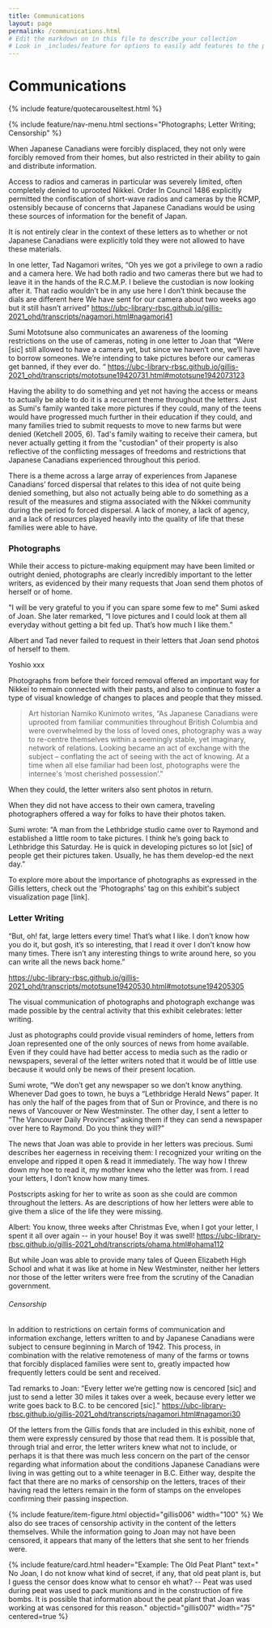 ```yaml
---
title: Communications
layout: page
permalink: /communications.html
# Edit the markdown on in this file to describe your collection
# Look in _includes/feature for options to easily add features to the page
---
```


# Communications

{% include feature/quotecarouseltest.html %}

{% include feature/nav-menu.html sections="Photographs; Letter Writing; Censorship" %}

When Japanese Canadians were forcibly displaced, they not only were forcibly removed from their homes, but also restricted in their ability to gain and distribute information.

Access to radios and cameras in particular was severely limited, often completely denied to uprooted Nikkei. Order In Council 1486 explicitly permitted the confiscation of short-wave radios and cameras by the RCMP, ostensibly because of concerns that Japanese Canadians would be using these sources of information for the benefit of Japan.

It is not entirely clear in the context of these letters as to whether or not Japanese Canadians were explicitly told they were not allowed to have these materials.

In one letter, Tad Nagamori writes, “Oh yes we got a privilege to own a radio and a camera here. We had both radio and two cameras there but we had to leave it in the hands of the R.C.M.P. I believe the custodian is now looking after it. That radio wouldn’t be in any use here I don’t think because the dials are different here We have sent for our camera about two weeks ago but it still hasn’t arrived”
https://ubc-library-rbsc.github.io/gillis-2021_ohd/transcripts/nagamori.html#nagamori41

Sumi Mototsune also communicates an awareness of the looming restrictions on the use of cameras, noting in one letter to Joan that “Were [sic] still allowed to have a camera yet, but since we haven’t one, we’ll have to borrow someones. We’re intending to take pictures before our cameras get banned, if they ever do. “
https://ubc-library-rbsc.github.io/gillis-2021_ohd/transcripts/mototsune19420731.html#mototsune1942073123

Having the ability to do something and yet not having the access or means to actually be able to do it is a recurrent theme throughout the letters. Just as Sumi's family wanted take more pictures if they could, many of the teens would have progressed much further in their education if they could, and many families tried to submit requests to move to new farms but were denied (Ketchell 2005, 6). Tad's family waiting to receive their camera, but never actually getting it from the "custodian" of their property is also reflective of the conflicting messages of freedoms and restrictions that Japanese Canadians experienced throughout this period.

There is a theme across a large array of experiences from Japanese Canadians’ forced dispersal that relates to this idea of not quite being denied something, but also not actually being able to do something as a result of the measures and stigma associated with the Nikkei community during the period fo forced dispersal. A lack of money, a lack of agency, and a lack of resources played heavily into the quality of life that these families were able to have.

### Photographs

While their access to picture-making equipment may have been limited or outright denied, photographs are clearly incredibly important to the letter writers, as evidenced by their many requests that Joan send them photos of herself or of home.

"I will be very grateful to you if you can spare some few to me" Sumi asked of Joan. She later remarked, “I love pictures and I could look at them all everyday without getting a bit fed up. That’s how much I like them.”

Albert and Tad never failed to request in their letters that Joan send photos of herself to them. 

Yoshio xxx

Photographs from before their forced removal offered an important way for Nikkei to remain connected with their pasts, and also to continue to foster a type of visual knowledge of changes to places and people that they missed.

> Art historian Namiko Kunimoto writes, “As Japanese Canadians were uprooted from familiar communities throughout British Columbia and were overwhelmed by the loss of loved ones, photography was a way to re-centre themselves within a seemingly stable, yet imaginary, network of relations. Looking became an act of exchange with the subject – conflating the act of seeing with the act of knowing. At a time when all else familiar had been lost, photographs were the internee's ‘most cherished possession’.”

When they could, the letter writers also sent photos in return.

When they did not have access to their own camera, traveling photographers offered a way for folks to have their photos taken.

Sumi wrote: “A man from the Lethbridge studio came over to Raymond and established a little room to take pictures. I think he’s going back to Lethbridge this Saturday. He is quick in developing pictures so lot [sic] of people get their pictures taken. Usually, he has them develop-ed the next day.”

To explore more about the importance of photographs as expressed in the Gillis letters, check out the 'Photographs' tag on this exhibit's subject visualization page [link].

### Letter Writing

“But, oh! fat, large letters every time! That’s what I like. I don’t know how you do it, but gosh, it’s so interesting, that I read it over I don’t know how many times. There isn’t any interesting things to write around here, so you can write all the news back home.” 

https://ubc-library-rbsc.github.io/gillis-2021_ohd/transcripts/mototsune19420530.html#mototsune194205305

The visual communication of photographs and photograph exchange was made possible by the central activity that this exhibit celebrates: letter writing.

Just as photographs could provide visual reminders of home, letters from Joan represented one of the only sources of news from home available. Even if they could have had better access to media such as the radio or newspapers, several of the letter writers noted that it would be of little use because it would only be news of their present location.

Sumi wrote, “We don’t get any newspaper so we don’t know anything. Whenever Dad goes to town, he buys a “Lethbridge Herald News” paper. It has only the half of the pages from that of Sun or Province, and there is no news of Vancouver or New Westminster. The other day, I sent a letter to “The Vancouver Daily Provinces” asking them if they can send a newspaper over here to Raymond. Do you think they will?”

The news that Joan was able to provide in her letters was precious.
Sumi describes her eagerness in receiving them: I recognized your writing on the envelope and ripped it open & read it immediately. The way how I threw down my hoe to read it, my mother knew who the letter was from. I read your letters, I don’t know how many times.

Postscripts asking for her to write as soon as she could are common throughout the letters. As are descriptions of how her letters were able to give them a slice of the life they were missing.

Albert: You know, three weeks after Christmas Eve, when I got your letter, I spent it all over again -- in your house! Boy it was swell! https://ubc-library-rbsc.github.io/gillis-2021_ohd/transcripts/ohama.html#ohama112

But while Joan was able to provide many tales of Queen Elizabeth High School and what it was like at home in New Westminster, neither her letters nor those of the letter writers were free from the scrutiny of the Canadian government.

###### Censorship

In addition to restrictions on certain forms of communication and information exchange, letters written to and by Japanese Canadians were subject to censure beginning in March of 1942. This process, in combination with the relative remoteness of many of the farms or towns that forcibly displaced families were sent to, greatly impacted how frequently letters could be sent and received.

Tad remarks to Joan: “Every letter we’re getting now is cencored [sic] and just to send a letter 30 miles it takes over a week, because every letter we write goes back to B.C. to be cencored [sic].”
https://ubc-library-rbsc.github.io/gillis-2021_ohd/transcripts/nagamori.html#nagamori30

Of the letters from the Gillis fonds that are included in this exhibit, none of them were expressly censured by those that read them. It is possible that, through trial and error, the letter writers knew what not to include, or perhaps it is that there was much less concern on the part of the censor regarding what information about the conditions Japanese Canadians were living in was getting out to a white teenager in B.C. Either way, despite the fact that there are no marks of censorship on the letters, traces of their having read the letters remain in the form of stamps on the envelopes confirming their passing inspection.

{% include feature/item-figure.html objectid="gillis006" width="100" %}
We also do see traces of censorship activity in the content of the letters themselves. While the information going to Joan may not have been censored, it appears that many of the letters that she sent to her friends were.

{% include feature/card.html header="Example: The Old Peat Plant" text=" No Joan, I do not know what kind of secret, if any, that old peat plant is, but I guess the censor does know what to censor eh what? -- Peat was used during peat was used to pack munitions and in the construction of fire bombs. It is possible that information about the peat plant that Joan was working at was censored for this reason." objectid="gillis007" width="75" centered=true %}

